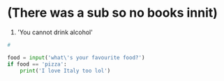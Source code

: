 # (There was a sub so no books innit)

1. 'You cannot drink alcohol'

```python
#

food = input('what\'s your favourite food?')
if food == 'pizza':
    print('I love Italy too lol')
```
